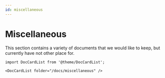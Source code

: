 ```yaml
---
id: miscellaneous
---
```


# Miscellaneous

This section contains a variety of documents that we would like to keep, but currently have not other place for.

```mdx-code-block
import DocCardList from '@theme/DocCardList';

<DocCardList folder="/docs/miscellaneous" />
```

